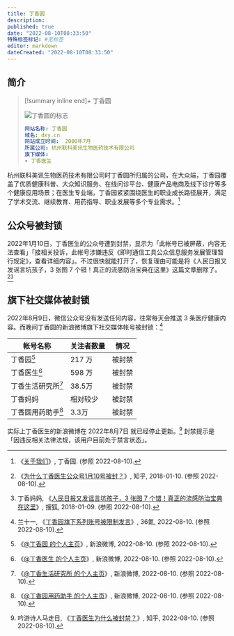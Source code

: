 ```yaml
---
title: 丁香圆
description:
published: true
date: "2022-08-10T08:33:50"
特殊标签标记: #无标签
editor: markdown
dateCreated: "2022-08-10T08:33:50"
---
```


## 简介

> [!summary inline end]+ 丁香圆
>
> ![丁香圆的标志](https://s3.tebi.io/ggame/company/丁香圆/dxy_logo@3x.webp)
>
> ```yaml
> 网站名称: 丁香圆
> 域名: dxy.cn
> 网站成立时间:  2000年7月
> 所属公司: 杭州联科美讯生物医药技术有限公司
> 旗下媒体:
> - 丁香医生
> ```

杭州联科美讯生物医药技术有限公司时丁香圆所归属的公司，在大众端，丁香园覆盖了优质健康科普、大众知识服务、在线问诊平台、健康产品电商及线下诊疗等多个健康应用场景；在医生专业端，丁香园紧紧围绕医生的职业成长路径展开，满足了学术交流、继续教育、用药指导、职业发展等多个专业需求。[^about]

[^about]: 《[关于我们](https://web.archive.org/web/20220601221351/https://www.dxy.cn/pages/about.html)》, 丁香园. (参照 2022-08-10).

## 公众号被封锁

2022年1月10日，丁香医生的公众号遭到封禁，显示为「此帐号已被屏蔽，内容无法查看」「接相关投诉，此帐号涉嫌违反《即时通信工具公众信息服务发展管理暂行规定》，查看详细内容」。不过很快就能打开了，恢复理由可能是将《人民日报又发谣言坑孩子，3 张图 7 个错！真正的流感防治宝典在这里》这篇文章删除了。[^265360901][^215655561_374894]

[^265360901]: 《[为什么丁香医生公众号1月10号被封？](https://web.archive.org/web/20220810021816/https://www.zhihu.com/question/265360901/answer/292808991)》, 知乎, 2018-01-10. (参照 2022-08-10).

[^215655561_374894]: 丁香妈妈, 《[人民日报又发谣言坑孩子，3 张图 7 个错！真正的流感防治宝典在这里](https://web.archive.org/web/20220810013833/https://www.sohu.com/a/215655561_374894)》, 搜狐, 2018-01-09. (参照 2022-08-10).

## 旗下社交媒体被封锁

2022年8月9日，微信公众号没有发送任何内容，往常每天会推送 3 条医疗健康内容。而晚间丁香圆的新浪微博旗下社交媒体帐号被封锁：[^1864451626324483]

[^1864451626324483]: 兰十一, 《[丁香园旗下系列账号被限制发言](https://web.archive.org/web/20220809233522/https://36kr.com/p/1864451626324483)》, 36氪, 2022-08-10. (参照 2022-08-10).

| 帐号名称           | 关注者数量 | 情况   |
| ------------------ | ---------- | ------ |
| 丁香园[^1]         | 217 万     | 被封禁 |
| 丁香医生[^2]       | 598 万     | 被封禁 |
| 丁香生活研究所[^3] | 38.5万     | 被封禁 |
| 丁香妈妈           | 相对较少   | 被封禁 |
| 丁香圆用药助手[^5] | 3.3万      | 被封禁 |

[^1]: 《[@丁香园 的个人主页](https://archive.ph/7qRCW "https://weibo.com/n/丁香园")》, 新浪微博, 2022-08-10. (参照 2022-08-10).
[^2]: 《[@丁香医生 的个人主页](https://archive.ph/8TE8e "https://weibo.com/dxydoctor")》, 新浪微博, 2022-08-10. (参照 2022-08-10).
[^3]: 《[@丁香生活研究所 的个人主页](https://archive.ph/e9Dco "https://weibo.com/u/7545593958")》, 新浪微博, 2022-08-10. (参照 2022-08-10).
[^5]: 《[@丁香园用药助手 的个人主页](https://archive.ph/zJyg9 "https://weibo.com/u/2473225961")》, 新浪微博, 2022-08-10. (参照 2022-08-10).


实际上丁香医生的新浪微博在 2022年8月7日 就已经停止更新。[^2618579644] 封禁提示是「因违反相关法律法规，该用户目前处于禁言状态」。

[^2618579644]: 吟游诗人马走日, 《[丁香医生为什么被封禁？](https://web.archive.org/web/20220810002310/https://www.zhihu.com/question/547736743/answer/2618579644)》, 知乎, 2022-08-10. (参照 2022-08-10).
